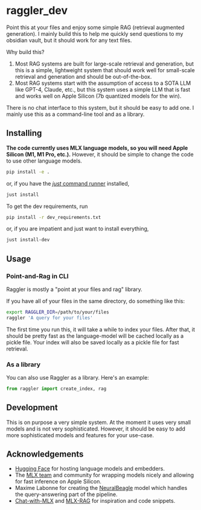 # raggler_dev

Point this at your files and enjoy some simple RAG (retrieval augmented generation). I mainly build this to help me quickly send questions to my obsidian vault, but it should work for any text files.

Why build this?

1. Most RAG systems are built for large-scale retrieval and generation, but this is a simple, lightweight system that should work well for small-scale retrieval and generation and should be out-of-the-box.
2. Most RAG systems start with the assumption of access to a SOTA LLM like GPT-4, Claude, etc., but this system uses a simple LLM that is fast and works well on Apple Silicon (7b quantized models for the win).

There is no chat interface to this system, but it should be easy to add one. I mainly use this as a command-line tool and as a library.

## Installing

**The code currently uses MLX language models, so you will need Apple Silicon (M1, M1 Pro, etc.).** However, it should be simple to change the code to use other language models.

```bash
pip install -e . 
```

or, if you have the [*just* command runner](https://github.com/casey/just) installed,

```bash
just install
```

To get the dev requirements, run

```bash
pip install -r dev_requirements.txt
```

or, if you are impatient and just want to install everything,

```bash
just install-dev
```

## Usage

### Point-and-Rag in CLI

Raggler is mostly a "point at your files and rag" library.

If you have all of your files in the same directory, do something like this:

```bash
export RAGGLER_DIR=/path/to/your/files
raggler 'A query for your files'
```

The first time you run this, it will take a while to index your files. After that, it should be pretty fast as the language-model will be cached locally as a pickle file. Your index will also be saved locally as a pickle file for fast retrieval.

### As a library

You can also use Raggler as a library. Here's an example:

```python
from raggler import create_index, rag 
```

## Development

This is on purpose a very simple system. At the moment it uses very small models and is not very sophisticated. However, it should be easy to add more sophisticated models and features for your use-case.

## Acknowledgements

- [Hugging Face](https://huggingface.co/) for hosting language models and embedders.
- The [MLX team](https://github.com/ml-explore/mlx) and community for wrapping models nicely and allowing for fast inference on Apple Silicon.
- Maxime Labonne for creating the [NeuralBeagle](https://huggingface.co/mlabonne/NeuralBeagle14-7B) model which handles the query-answering part of the pipeline.
- [Chat-with-MLX](https://github.com/qnguyen3/chat-with-mlx) and [MLX-RAG](https://github.com/vegaluisjose/mlx-rag) for inspiration and code snippets.
